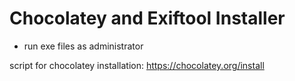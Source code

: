 # Chocolatey and Exiftool Installer

- run exe files as administrator

script for chocolatey installation: <a href="https://chocolatey.org/install">https://chocolatey.org/install</a>
